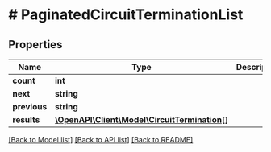 # # PaginatedCircuitTerminationList

## Properties

Name | Type | Description | Notes
------------ | ------------- | ------------- | -------------
**count** | **int** |  |
**next** | **string** |  | [optional]
**previous** | **string** |  | [optional]
**results** | [**\OpenAPI\Client\Model\CircuitTermination[]**](CircuitTermination.md) |  |

[[Back to Model list]](../../README.md#models) [[Back to API list]](../../README.md#endpoints) [[Back to README]](../../README.md)
